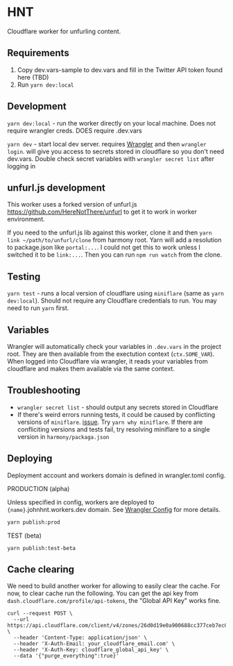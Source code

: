 # HNT

Cloudflare worker for unfurling content.

## Requirements

1. Copy dev.vars-sample to dev.vars and fill in the Twitter API token found here (TBD)
2. Run `yarn dev:local`

## Development

`yarn dev:local` - run the worker directly on your local machine. Does not require wrangler creds. DOES require .dev.vars

`yarn dev` - start local dev server. requires [Wrangler](https://github.com/cloudflare/wrangler) and then `wrangler login`. will give you access to secrets stored in cloudflare so you don't need dev.vars. Double check secret variables with `wrangler secret list` after logging in

## unfurl.js development

This worker uses a forked version of unfurl.js https://github.com/HereNotThere/unfurl to get it to work in worker environment.

If you need to the unfurl.js lib against this worker, clone it and then `yarn link ~/path/to/unfurl/clone` from harmony root. Yarn will add a resolution to package.json like `portal:...`. I could not get this to work unless I switched it to be `link:...`. Then you can run `npm run watch` from the clone.

## Testing

`yarn test` - runs a local version of cloudflare using `miniflare` (same as `yarn dev:local`). Should not require any Cloudflare credentials to run. You may need to run `yarn` first.

## Variables

Wrangler will automatically check your variables in `.dev.vars` in the project root. They are then available from the exectution context (`ctx.SOME_VAR`). When logged into Cloudflare via wrangler, it reads your variables from cloudflare and makes them available via the same context.

## Troubleshooting

- `wrangler secret list` - should output any secrets stored in Cloudflare
- If there's weird errors running tests, it could be caused by conflicting versions of `miniflare`. [issue](https://github.com/cloudflare/miniflare/issues/239#issuecomment-1092999752). Try `yarn why miniflare`. If there are confliciting versions and tests fail, try resolving miniflare to a single version in `harmony/packaga.json`

## Deploying

Deployment account and workers domain is defined in wrangler.toml config.

PRODUCTION (alpha)

Unless specified in config, workers are deployed to `{name}`.johnhnt.workers.dev domain. See [Wrangler Config](https://developers.cloudflare.com/workers/wrangler/configuration/) for more details.

```bash
yarn publish:prod
```

TEST (beta)

```
yarn publish:test-beta
```

## Cache clearing

We need to build another worker for allowing to easily clear the cache. For now, to clear cache run the following. You can get the api key from `dash.cloudflare.com/profile/api-tokens`, the "Global API Key" works fine.

```
curl --request POST \
  --url https://api.cloudflare.com/client/v4/zones/26d0d19e0a900688cc377ceb7ec0413d/purge_cache \
  --header 'Content-Type: application/json' \
  --header 'X-Auth-Email: your_cloudflare_email.com' \
  --header 'X-Auth-Key: cloudflare_global_api_key' \
  --data '{"purge_everything":true}'
```
